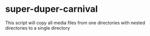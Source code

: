 # super-duper-carnival
This script will copy all media files from one directories with nested directories to a single directory
